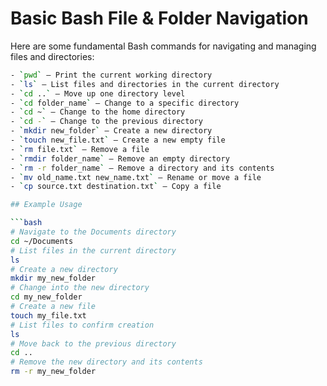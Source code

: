 # Basic Bash File & Folder Navigation

Here are some fundamental Bash commands for navigating and managing files and directories:

```bash
- `pwd` — Print the current working directory
- `ls` — List files and directories in the current directory
- `cd ..` — Move up one directory level
- `cd folder_name` — Change to a specific directory
- `cd ~` — Change to the home directory
- `cd -` — Change to the previous directory
- `mkdir new_folder` — Create a new directory
- `touch new_file.txt` — Create a new empty file
- `rm file.txt` — Remove a file
- `rmdir folder_name` — Remove an empty directory
- `rm -r folder_name` — Remove a directory and its contents
- `mv old_name.txt new_name.txt` — Rename or move a file
- `cp source.txt destination.txt` — Copy a file

## Example Usage

```bash
# Navigate to the Documents directory
cd ~/Documents
# List files in the current directory
ls
# Create a new directory
mkdir my_new_folder
# Change into the new directory
cd my_new_folder
# Create a new file
touch my_file.txt
# List files to confirm creation
ls
# Move back to the previous directory
cd ..
# Remove the new directory and its contents
rm -r my_new_folder
```
